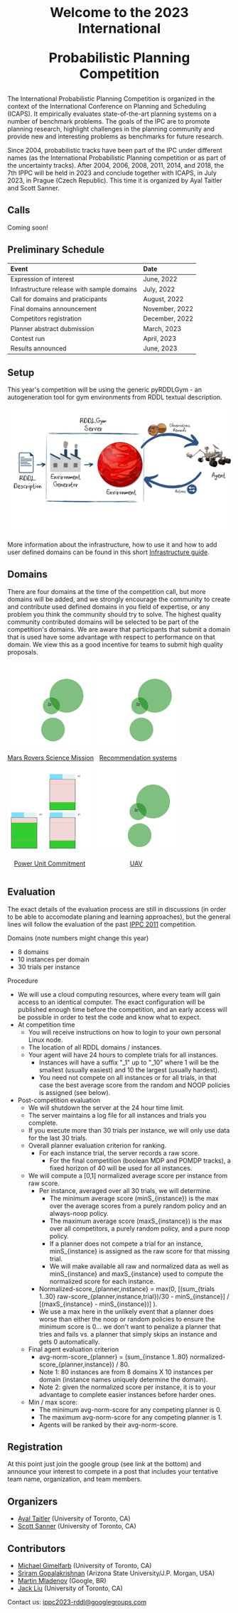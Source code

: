 <p style="font-size:30px;text-align:center"><b>Welcome to the 2023 International</b></p>
<p style="font-size:30px;text-align:center"><b>Probabilistic Planning Competition</b></p>

The International Probabilistic Planning Competition is organized in the context of the International Conference on Planning and Scheduling (ICAPS). It empirically evaluates state-of-the-art planning systems on a number of benchmark problems. The goals of the IPC are to promote planning research, highlight challenges in the planning community and provide new and interesting problems as benchmarks for future research.

Since 2004, probabilistic tracks have been part of the IPC under different names (as the International Probabilistic Planning competition or as part of the uncertainty tracks). After 2004, 2006, 2008, 2011, 2014, and 2018, the 7th IPPC will be held in 2023 and conclude together with ICAPS, in July 2023, in Prague (Czech Republic). This time it is organized by Ayal Taitler and Scott Sanner.


## Calls
Coming soon!

## Preliminary Schedule


| Event                                         | Date             |
|:----------------------------------------------|:-----------------|
| Expression of interest                        | June, 2022       |
| Infrastructure release with sample domains    | July, 2022       |
| Call for domains and praticipants             | August, 2022     |
| Final domains announcement                    | November, 2022   |
| Competitors registration                      | December, 2022   |
| Planner abstract dubmission                   | March, 2023      |
| Contest run                                   | April, 2023      |
| Results announced                             | June, 2023       |



## Setup

This year's competition will be using the generic pyRDDLGym - an autogeneration tool for gym environments from RDDL textual description.

<img src="images/RDDLGym.jpg" alt="RDDLGym diagram">

More information about the infrastructure, how to use it and how to add user defined domains can be found in this short
[Infrastructure guide](/infrastructure.md).


## Domains

There are four domains at the time of the competition call, but more domains will be added, and we strongly encourage the community to create and contribute used defined domains in you field of expertise, or any problem you think the community should try to solve. The highest quality community contributed domains will be selected to be part of the competition's domains. We are aware that participants that submit a domain that is used have some advantage with respect to performance on that domain. We view this as a good incentive for teams to submit high quality proposals.

<div class="image123" style="center">
    <div style="float:left;margin-right:5px;">
        <a href="rover.html">
        <img src="images/Rover_image.gif" height="190" width="190"  />
        <p style="text-align:center;">Mars Rovers Science Mission</p>
        </a>
    </div>
    <div style="float:left;margin-right:5px;">
        <a href="recsim.html">
        <img class="middle-img" src="images/Rover_image.gif" height="190" width="190" />
        <p style="text-align:center;">Recommendation systems</p>
        </a>
    </div>
    <div style="float:left;margin-right:5px;">
        <a href="powergen.html">
        <img src="images/powergen_static.png" height="190" width="190" />
        <p style="text-align:center;">Power Unit Commitment</p>
        </a>
    </div>
    <div style="float:left;margin-right:5px;">
        <a href="uav.html">
        <img src="images/Rover_image.gif" height="190" width="190" />
        <p style="text-align:center;">UAV</p>
        </a>
    </div>
</div>

<br clear="left">

## Evaluation
The exact details of the evaluation process are still in discussions (in order to be able to accomodate planing and learning approaches), but the general lines will follow the evaluation of the past [IPPC 2011](http://users.cecs.anu.edu.au/~ssanner/IPPC_2011/index.html) competition. 

Domains (note numbers might change this year)
- 8 domains
- 10 instances per domain
- 30 trials per instance

Procedure
- We will use a cloud computing resources, where every team will gain access to an identical computer. The exact configuration will be published enough time before the competition, and an early access will be possible in order to test the code and know what to expect.
- At competition time
    - You will receive instructions on how to login to your own personal Linux node.
    - The location of all RDDL domains / instances.
    - Your agent will have 24 hours to complete trials for all instances.
        - Instances will have a suffix "_1" up to "_10" where 1 will be the smallest (usually easiest) and 10 the largest (usually hardest).
        - You need not compete on all instances or for all trials, in that case the best average score from the random and NOOP policies is assigned (see below).
- Post-competition evaluation
    - We will shutdown the server at the 24 hour time limit.
    - The server maintains a log file for all instances and trials you complete.
    - If you execute more than 30 trials per instance, we will only use data for the last 30 trials.
    - Overall planner evaluation criterion for ranking.
        - For each instance trial, the server records a raw score.
            - For the final competition (boolean MDP and POMDP tracks), a fixed horizon of 40 will be used for all instances.
    - We will compute a [0,1] normalized average score per instance from raw score.
        - Per instance, averaged over all 30 trials, we will determine.
            - The minimum average score (minS_{instance}) is the max over the average scores from a purely random policy and an always-noop policy.
            - The maximum average score (maxS_{instance}) is the max over all competitors, a purely random policy, and a pure noop policy.
            - If a planner does not compete a trial for an instance, minS_{instance} is assigned as the raw score for that missing trial.
            - We will make available all raw and normalized data as well as minS_{instance} and maxS_{instance} used to compute the normalized score for each instance.
        - Normalized-score_{planner,instance} = max(0, [(sum_{trials 1..30} raw-score_{planner,instance,trial})/30 - minS_{instance}] / [(maxS_{instance} - minS_{instance})] ).
        - We use a max here in the unlikely event that a planner does worse than either the noop or random policies to ensure the minimum score is 0... we don't want to penalize a planner that tries and fails vs. a planner that simply skips an instance and gets 0 automatically.
    - Final agent evaluation criterion
        - avg-norm-score_{planner} = (sum_{instance 1..80} normalized-score_{planner,instance}) / 80.
        - Note 1: 80 instances are from 8 domains X 10 instances per domain (instance names uniquely determine the domain).
        - Note 2: given the normalized score per instance, it is to your advantage to complete easier instances before harder ones.
    - Min / max score:
        - The minimum avg-norm-score for any competing planner is 0.
        - The maximum avg-norm-score for any competing planner is 1.
        - Agents will be ranked by their avg-norm-score.



## Registration
At this point just join the google group (see link at the bottom) and announce your interest to compete in a post that includes your tentative team name, organization, and team members.



## Organizers
- [Ayal Taitler](https://sites.google.com/view/ataitler/home) (University of Toronto, CA)
- [Scott Sanner](https://www.mie.utoronto.ca/faculty_staff/sanner/) (University of Toronto, CA)

## Contributors
- [Michael Gimelfarb](https://mike-gimelfarb.github.io/) (University of Toronto, CA)
- [Sriram Gopalakrishnan](https://marirsg2.github.io/Sriram_Unravel/) (Arizona State University/J.P. Morgan, USA)
- [Martin Mladenov](https://ataitler.github.io/IPPC2023/) (Google, BR)
- [Jack Liu](https://ataitler.github.io/IPPC2023/) (University of Toronto, CA)

Contact us: [ippc2023-rddl@googlegroups.com](https://groups.google.com/g/ippc2023-rddl)
